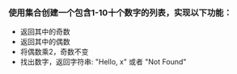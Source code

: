 ### 使用集合创建一个包含1-10十个数字的列表，实现以下功能：

- 返回其中的奇数
- 返回其中的偶数
- 将偶数乘2，奇数不变
- 找出数字，返回字符串: "Hello, x" 或者 "Not Found"

